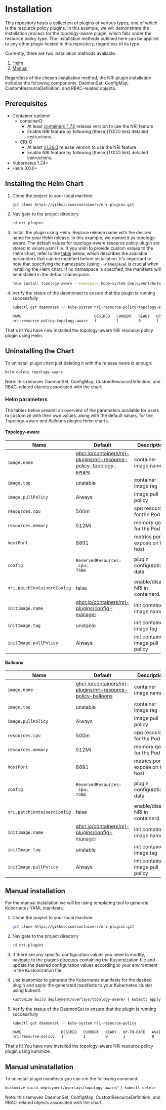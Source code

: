 # Installation

This repository hosts a collection of plugins of various types, one of which is the resource
policy plugins. In this example, we will demonstrate the installation process for the topology-aware
plugin, which falls under the resource policy type. The installation methods outlined
here can be applied to any other plugin hosted in this repository, regardless of its type.

Currently, there are two installation methods available.

1. [Helm](#installing-the-helm-chart)
2. [Manual](#manual-installation)

Regardless of the chosen installation method, the NRI plugin installation includes the
following components: DaemonSet, ConfigMap, CustomResourceDefinition, and RBAC-related objects.

## Prerequisites

- Container runtime:
    - containerD:
        - At least [containerd 1.7.0](https://github.com/containerd/containerd/releases/tag/v1.7.0)
            release version to use the NRI feature
        - Enable NRI feature by following [these](TODO link) detailed instructions.
    - CRI-O
        - At least [v1.26.0](https://github.com/cri-o/cri-o/releases/tag/v1.26.0) release version to
            use the NRI feature
        - Enable NRI feature by following [these](TODO link) detailed instructions.
- Kubernetes 1.24+
- Helm 3.0.0+

## Installing the Helm Chart

1. Clone the project to your local machine
    ```sh
    git clone https://github.com/containers/nri-plugins.git
    ```

1. Navigate to the project directory
    ```sh
    cd nri-plugins
    ```

1. Install the plugin using Helm. Replace release name with the desired name
   for your Helm release. In this example, we named it as topology-aware. The
   default values for topology-aware resource policy plugin are stored in
   values.yaml file. If you wish to provide custom values to the Helm
   chart, refer to the [table](#helm-parameters) below, which describes the
   available parameters that can be modified before installation. It's important
   to note that specifying the namespace (using `--namespace`) is crucial when
   installing the Helm chart. If no namespace is specified, the manifests will
   be installed in the default namespace.

    ```sh
    helm install topology-aware --namespace kube-system deployment/helm/resource-management-policies/topology-aware/
    ```

1. Verify the status of the daemonset to ensure that the plugin is running successfully

    ```bash
    kubectl get daemonset -n kube-system nri-resource-policy-topology-aware
    
    NAME                                 DESIRED   CURRENT   READY   UP-TO-DATE   AVAILABLE   NODE SELECTOR            AGE
    nri-resource-policy-topology-aware   1         1         0       1            0           kubernetes.io/os=linux   4m33s
    ```

That's it! You have now installed the topology-aware NRI resource policy plugin using Helm.

## Uninstalling the Chart

To uninstall plugin chart just deleting it with the release name is enough:

```bash
helm delete topology-aware
```

Note: this removes DaemonSet, ConfigMap, CustomResourceDefinition, and RBAC-related objects associated with the chart.

### Helm parameters

The tables below present an overview of the parameters available for users to customize with their own values,
along with the default values, for the Topology-aware and Balloons plugins Helm charts.

#### Topology-aware

| Name               | Default                                                                                                                       | Description                                          |
| ------------------ | ----------------------------------------------------------------------------------------------------------------------------- | ---------------------------------------------------- |
| `image.name`       | [ghcr.io/containers/nri-plugins/nri-resource-policy-topology-aware](ghcr.io/containers/nri-plugins/nri-resource-policy-topology-aware)    | container image name                                 |
| `image.tag`        | unstable                                                                                                                      | container image tag                                  |
| `image.pullPolicy` | Always                                                                                                                        | image pull policy                                    |
| `resources.cpu`    | 500m                                                                                                                          | cpu resources for the Pod                            |
| `resources.memory` | 512Mi                                                                                                                         | memory qouta for the Pod                             | 
| `hostPort`         | 8891                                                                                                                          | metrics port to expose on the host                   |
| `config`           | <pre><code>ReservedResources:</code><br><code>  cpu: 750m</code></pre>                                                        | plugin configuration data                            |
| `nri.patchContainerdConfig`       | false                                                                                                          | enable/disable NRI in containerd.                    |
| `initImage.name`   | [ghcr.io/containers/nri-plugins/config-manager](ghcr.io/containers/nri-plugins/config-manager)                                | init container image name                            |
| `initImage.tag`    | unstable                                                                                                                      | init container image tag                             |
| `initImage.pullPolicy` | Always                                                                                                                    | init container image pull policy                     |

#### Balloons

| Name               | Default                                                                                                                       | Description                                          |
| ------------------ | ----------------------------------------------------------------------------------------------------------------------------- | ---------------------------------------------------- |
| `image.name`       | [ghcr.io/containers/nri-plugins/nri-resource-policy-balloons](ghcr.io/containers/nri-plugins/nri-resource-policy-balloons)    | container image name                                 |
| `image.tag`        | unstable                                                                                                                      | container image tag                                  |
| `image.pullPolicy` | Always                                                                                                                        | image pull policy                                    |
| `resources.cpu`    | 500m                                                                                                                          | cpu resources for the Pod                            |
| `resources.memory` | 512Mi                                                                                                                         | memory qouta for the Pod                             | 
| `hostPort`         | 8891                                                                                                                          | metrics port to expose on the host                   |
| `config`           | <pre><code>ReservedResources:</code><br><code>  cpu: 750m</code></pre>                                                        | plugin configuration data                            |
| `nri.patchContainerdConfig`       | false                                                                                                          | enable/disable NRI in containerd.                    |
| `initImage.name`   | [ghcr.io/containers/nri-plugins/config-manager](ghcr.io/containers/nri-plugins/config-manager)                                | init container image name                            |
| `initImage.tag`    | unstable                                                                                                                      | init container image tag                             |
| `initImage.pullPolicy` | Always                                                                                                                    | init container image pull policy                     |

## Manual installation

For the manual installation we will be using templating tool to generate Kubernetes YAML manifests.
1. Clone the project to your local machine
    ```sh
    git clone https://github.com/containers/nri-plugins.git
    ```

1. Navigate to the project directory
    ```sh
    cd nri-plugins
    ```

1. If there are any specific configuration values you need to modify, navigate to the plugins
    [directory](https://github.com/containers/nri-plugins/tree/main/deployment/overlays) containing
    the Kustomization file and update the desired configuration
    values according to your environment in the Kustomization file.

1. Use kustomize to generate the Kubernetes manifests for the desired plugin and apply the generated
    manifests to your Kubernetes cluster using kubectl.

    ```sh
    kustomize build deployment/overlays/topology-aware/ | kubectl apply -f -
    ```

1. Verify the status of the DaemonSet to ensure that the plugin is running successfully

    ```bash
    kubectl get daemonset -n kube-system nri-resource-policy
    
    NAME                  DESIRED   CURRENT   READY   UP-TO-DATE   AVAILABLE   NODE SELECTOR            AGE
    nri-resource-policy   1         1         0       1            0           kubernetes.io/os=linux   4m33s
    ```

That's it! You have now installed the topology-aware NRI resource policy plugin using kutomize.

## Manual uninstallation

To uninstall plugin manifests you can run the following command:

```sh
kustomize build deployment/overlays/topology-aware/ | kubectl delete -f -
```

Note: this removes DaemonSet, ConfigMap, CustomResourceDefinition, and RBAC-related objects associated
with the chart.
